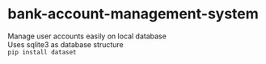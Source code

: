 # bank-account-management-system
Manage user accounts easily on local database<br>
Uses sqlite3 as database structure <br>
``pip install dataset``
